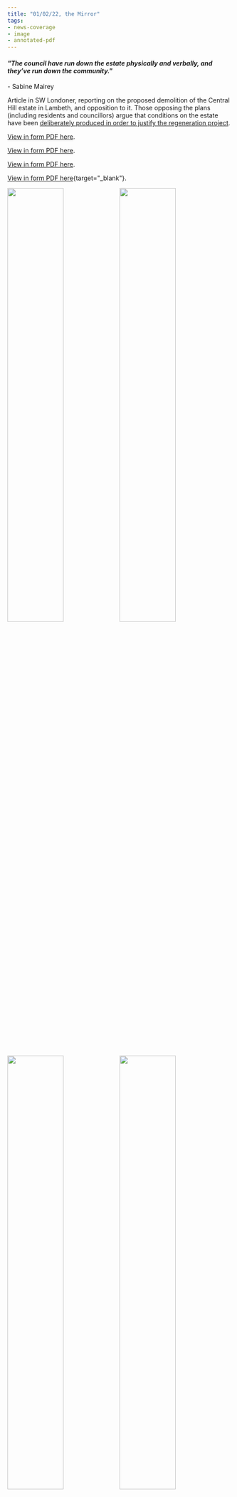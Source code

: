 ```yaml
---
title: "01/02/22, the Mirror"
tags:
- news-coverage
- image
- annotated-pdf
---
```

<h4><em>"The council have run down the estate physically and verbally, and they’ve run down the community."</em></h4>
- Sabine Mairey
</p>


Article in SW Londoner, reporting on the proposed demolition of the Central Hill estate in Lambeth, and opposition to it. Those opposing the plans (including residents and councillors) argue that conditions on the estate have been [deliberately produced in order to justify the regeneration project](cause-effect-affect/managed-decline). 

[View in form PDF here](/images/media/21-08-11-SWLondonder-Central-Hill.pdf).

[View in form PDF here](21-08-11-SWLondonder-Central-Hill.pdf).

<a href="https://elaraks.github.io/dampcapital/21-08-11-SWLondonder-Central-Hill.pdf" target="_blank">View in form PDF here</a>. 

[View in form PDF here](https://elaraks.github.io/dampcapital/21-08-11-SWLondonder-Central-Hill.pdf){target="_blank"}.



<img src="https://elaraks.github.io/dampcapital/21-08-11-SWLondonder-Central-Hill-1.jpg" width="50%"/><img src="https://elaraks.github.io/dampcapital/21-08-11-SWLondonder-Central-Hill-2.jpg" width="50%"/>
<img src="https://elaraks.github.io/dampcapital/21-08-11-SWLondonder-Central-Hill-3.jpg" width="50%"/><img src="https://elaraks.github.io/dampcapital/21-08-11-SWLondonder-Central-Hill-4.jpg" width="50%"/>
<img src="https://elaraks.github.io/dampcapital/21-08-11-SWLondonder-Central-Hill-5.jpg" width="100%"/>
<p align=center><sub><a href="https://www.swlondoner.co.uk/news/11082021-lambeth-council-to-press-on-with-estate-demolition-despite-opposition" target="_blank"><em>Source: SW Londoner, 2021</em></a>.</sub></p>